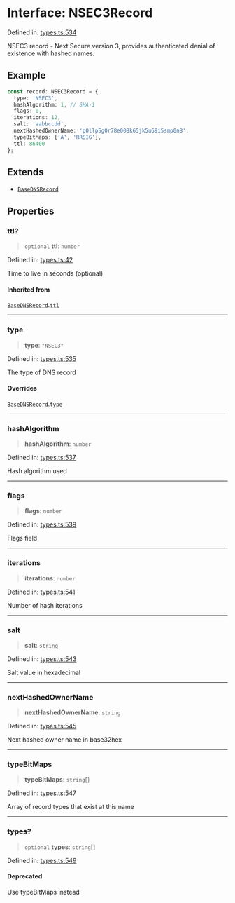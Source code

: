 # Interface: NSEC3Record

Defined in: [types.ts:534](https://github.com/Nick2bad4u/dnsValidator/blob/main/src/types.ts#L534)

NSEC3 record - Next Secure version 3, provides authenticated denial of existence with hashed names.

## Example

```typescript
const record: NSEC3Record = {
  type: 'NSEC3',
  hashAlgorithm: 1, // SHA-1
  flags: 0,
  iterations: 12,
  salt: 'aabbccdd',
  nextHashedOwnerName: 'p0llp5g0r78e008k65jk5u69i5smp0n8',
  typeBitMaps: ['A', 'RRSIG'],
  ttl: 86400
};
```

## Extends

- [`BaseDNSRecord`](BaseDNSRecord.md)

## Properties

### ttl?

> `optional` **ttl**: `number`

Defined in: [types.ts:42](https://github.com/Nick2bad4u/dnsValidator/blob/main/src/types.ts#L42)

Time to live in seconds (optional)

#### Inherited from

[`BaseDNSRecord`](BaseDNSRecord.md).[`ttl`](BaseDNSRecord.md#ttl)

***

### type

> **type**: `"NSEC3"`

Defined in: [types.ts:535](https://github.com/Nick2bad4u/dnsValidator/blob/main/src/types.ts#L535)

The type of DNS record

#### Overrides

[`BaseDNSRecord`](BaseDNSRecord.md).[`type`](BaseDNSRecord.md#type)

***

### hashAlgorithm

> **hashAlgorithm**: `number`

Defined in: [types.ts:537](https://github.com/Nick2bad4u/dnsValidator/blob/main/src/types.ts#L537)

Hash algorithm used

***

### flags

> **flags**: `number`

Defined in: [types.ts:539](https://github.com/Nick2bad4u/dnsValidator/blob/main/src/types.ts#L539)

Flags field

***

### iterations

> **iterations**: `number`

Defined in: [types.ts:541](https://github.com/Nick2bad4u/dnsValidator/blob/main/src/types.ts#L541)

Number of hash iterations

***

### salt

> **salt**: `string`

Defined in: [types.ts:543](https://github.com/Nick2bad4u/dnsValidator/blob/main/src/types.ts#L543)

Salt value in hexadecimal

***

### nextHashedOwnerName

> **nextHashedOwnerName**: `string`

Defined in: [types.ts:545](https://github.com/Nick2bad4u/dnsValidator/blob/main/src/types.ts#L545)

Next hashed owner name in base32hex

***

### typeBitMaps

> **typeBitMaps**: `string`[]

Defined in: [types.ts:547](https://github.com/Nick2bad4u/dnsValidator/blob/main/src/types.ts#L547)

Array of record types that exist at this name

***

### ~~types?~~

> `optional` **types**: `string`[]

Defined in: [types.ts:549](https://github.com/Nick2bad4u/dnsValidator/blob/main/src/types.ts#L549)

#### Deprecated

Use typeBitMaps instead
